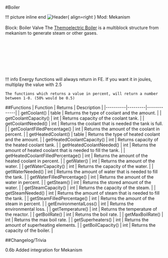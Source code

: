 #Boiler

!!! picture inline end
    ![Header](https://srendi.de/wp-content/uploads/2021/05/Boiler-Valve.png){ align=right }
    Mod: Mekanism <br><br/>
    Block: Boiler Valve
The [Themoelectric Boiler](https://wiki.aidancbrady.com/wiki/Thermoelectric_Boiler) is a multiblock structure from mekanism to generate steam or other gases.

<br><br/>
<br><br/>
<br><br/>

!!! info
    Energy functions will always return in FE. If you want it in joules, multiplay the value with 2.5

    The functions which returns a value in percent, will return a number between 1-0. (50% would be 0.5)

##Functions
| Function | Returns | Description |
|----------|---------|-------------|
| getCoolant() | table | Returns the type of coolant and the amount. |
| getCoolantCapacity() | int | Returns capacity of the coolant tank. |
| getCoolantNeeded() | int | Returns the coolant that is needed the tank is full. |
| getCoolantFilledPercentage() | int | Returns the amount of the coolant in percent. |
| getHeatedCoolant() | table | Returns the type of heated coolant and the amount. |
| getHeatedCoolantCapacity() | int | Returns capacity of the heated coolant tank. |
| getHeatedCoolantNeeded() | int | Returns the amount of heated coolant that is needed to fill the tank. |
| getHeatedCoolantFilledPercentage() | int | Returns the amount of the heated coolant in percent. |
| getWater() | int | Returns the amount of the water. |
| getWaterCapacity() | int | Returns the capacity of the water. |
| getWaterNeeded() | int | Returns the amount of water that is needed to fill the tank. |
| getWaterFilledPercentage() | int | Returns the amount of the water in percent. |
| getSteam() | int | Returns the stored amount of the water. |
| getSteamCapacity() | int | Returns the capacity of the steam. |
| getSteamNeeded() | int | Returns the amount of steam that is needed to fill the tank. |
| getSteamFilledPercentage() | int | Returns the amount of the steam in percent. |
| getEnvironmentalLoss() | int | Returns the environmental loss. |
| getTemperature() | int | Returns the temperature of the reactor. |
| getBoilRate() | int | Returns the boil rate. |
| getMaxBoilRate() | int | Returns the max boil rate. |
| getSuperheaters() | int | Returns the amount of superheating elements. |
| getBoilCapacity() | int | Returns the capacity of the boiler. |

##Changelog/Trivia

0.6b
Added integration for Mekanism
